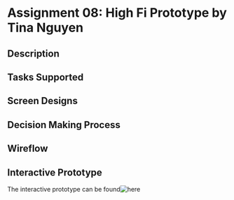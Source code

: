 # Assignment 08: High Fi Prototype by Tina Nguyen

## Description

## Tasks Supported

## Screen Designs

## Decision Making Process

## Wireflow 

## Interactive Prototype 

The interactive prototype can be found![here](https://projects.invisionapp.com/prototype/AudiuInteractivePrototype-ck7bgdje5002iwo01xgelaqnk/play/11c279ec) 


